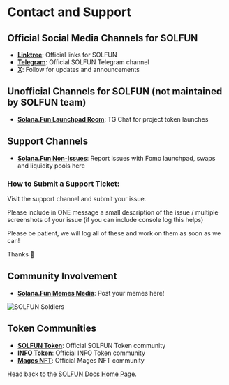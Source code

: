 # Contact and Support

## Official Social Media Channels for SOLFUN

* [**Linktree**](https://linktr.ee/solana.fun): Official links for SOLFUN
* [**Telegram**](http://t.me/solanadotfun): Official SOLFUN Telegram channel
* [**X**](https://x.com/solanaDOTfun): Follow for updates and announcements

## Unofficial Channels for SOLFUN (not maintained by SOLFUN team)

* [**Solana.Fun Launchpad Room**](https://t.me/Fomo3dShills): TG Chat for project token launches

## Support Channels

* [**Solana.Fun Non-Issues**](https://t.me/+wkvyBlOTBcc3ZWM0): Report issues with Fomo launchpad, swaps and liquidity pools here

### How to Submit a Support Ticket:

Visit the support channel and submit your issue.

Please include in ONE message a small description of the issue / multiple screenshots of your issue (if you can include console log this helps)

Please be patient, we will log all of these and work on them as soon as we can!

Thanks 🙏

## Community Involvement

* **[Solana.Fun Memes Media](https://t.me/SlanaFunMemesMedia)**: Post your memes here!

![SOLFUN Soldiers](/assets/fomo3d-soldiers.gif)

## Token Communities

* [**SOLFUN Token**](http://t.me/solanadotfun): Official SOLFUN Token community
* [**INFO Token**](https://t.me/Infothedog): Official INFO Token community
* [**Mages NFT**](https://t.me/FomoMages): Official Mages NFT community

Head back to the [SOLFUN Docs Home Page](/).